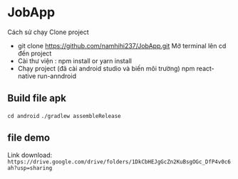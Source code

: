 # JobApp

Cách sử chạy
Clone project

- git clone https://github.com/namhihi237/JobApp.git
  Mở terminal lên cd đến project
- Cài thư viện : npm install or yarn install
- Chạy project (đã cài android studio và biến môi trường)
  npm react-native run-anndroid

## Build file apk

`cd android`
`./gradlew assembleRelease`

## file demo

Link download: `https://drive.google.com/drive/folders/1DkCbHEJgGcZn2KuBsgOGc_DfP4v0c6ah?usp=sharing`
